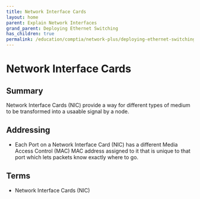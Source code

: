 ```yaml
---
title: Network Interface Cards
layout: home
parent: Explain Network Interfaces 
grand_parent: Deploying Ethernet Switching
has_children: true
permalink: /education/comptia/network-plus/deploying-ethernet-switching/explain-network-interfaces/network-interface-cards/
---
```


# Network Interface Cards

## Summary

Network Interface Cards (NIC) provide a way for different types of medium to be transformed into a usaable signal by a node. 

## Addressing

- Each Port on a Network Interface Card (NIC) has a different Media Access Control (MAC) MAC address assigned to it that is unique to that port which lets packets know exactly where to go.

## Terms

- Network Interface Cards (NIC)